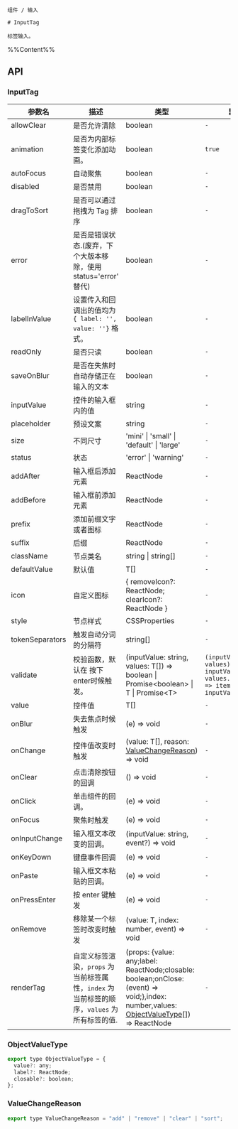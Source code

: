 `````
组件 / 输入

# InputTag

标签输入。
`````

%%Content%%

## API

### InputTag

|参数名|描述|类型|默认值|版本|
|---|---|---|---|---|
|allowClear|是否允许清除|boolean |`-`|-|
|animation|是否为内部标签变化添加动画。|boolean |`true`|2.15.0|
|autoFocus|自动聚焦|boolean |`-`|-|
|disabled|是否禁用|boolean |`-`|-|
|dragToSort|是否可以通过拖拽为 Tag 排序|boolean |`-`|2.27.0|
|error|是否是错误状态.(废弃，下个大版本移除，使用 status='error' 替代)|boolean |`-`|-|
|labelInValue|设置传入和回调出的值均为 `{ label: '', value: ''}` 格式。|boolean |`-`|-|
|readOnly|是否只读|boolean |`-`|-|
|saveOnBlur|是否在失焦时自动存储正在输入的文本|boolean |`-`|2.25.0|
|inputValue|控件的输入框内的值|string |`-`|-|
|placeholder|预设文案|string |`-`|-|
|size|不同尺寸|'mini' \| 'small' \| 'default' \| 'large' |`-`|-|
|status|状态|'error' \| 'warning' |`-`|2.45.0|
|addAfter|输入框后添加元素|ReactNode |`-`|2.47.0|
|addBefore|输入框前添加元素|ReactNode |`-`|2.47.0|
|prefix|添加前缀文字或者图标|ReactNode |`-`|2.47.0|
|suffix|后缀|ReactNode |`-`|-|
|className|节点类名|string \| string[] |`-`|-|
|defaultValue|默认值|T[] |`-`|-|
|icon|自定义图标|{ removeIcon?: ReactNode; clearIcon?: ReactNode } |`-`|-|
|style|节点样式|CSSProperties |`-`|-|
|tokenSeparators|触发自动分词的分隔符|string[] |`-`|2.44.0|
|validate|校验函数，默认在 按下enter时候触发。|(inputValue: string, values: T[]) =&gt; boolean \| Promise&lt;boolean&gt; \| T \| Promise&lt;T&gt; |`(inputValue, values) => inputValue && values.every((item) => item !== inputValue)`|return type T and `Promise<T>` in 2.37.0|
|value|控件值|T[] |`-`|-|
|onBlur|失去焦点时候触发|(e) => void |`-`|-|
|onChange|控件值改变时触发|(value: T[], reason: [ValueChangeReason](#valuechangereason)) => void |`-`|`reason` in 2.27.0|
|onClear|点击清除按钮的回调|() => void |`-`|2.20.0|
|onClick|单击组件的回调。|(e) => void |`-`|-|
|onFocus|聚焦时触发|(e) => void |`-`|-|
|onInputChange|输入框文本改变的回调。|(inputValue: string, event?) => void |`-`|-|
|onKeyDown|键盘事件回调|(e) => void |`-`|-|
|onPaste|输入框文本粘贴的回调。|(e) => void |`-`|-|
|onPressEnter|按 enter 键触发|(e) => void |`-`|-|
|onRemove|移除某一个标签时改变时触发|(value: T, index: number, event) => void |`-`|-|
|renderTag|自定义标签渲染，`props` 为当前标签属性，`index` 为当前标签的顺序，`values` 为所有标签的值.|(props: {value: any;label: ReactNode;closable: boolean;onClose: (event) => void;},index: number,values: [ObjectValueType](#objectvaluetype)[]) => ReactNode |`-`|index、values added in 2.15.0|

### ObjectValueType

```js
export type ObjectValueType = {
  value?: any;
  label?: ReactNode;
  closable?: boolean;
};
```

### ValueChangeReason

```js
export type ValueChangeReason = "add" | "remove" | "clear" | "sort";
```
